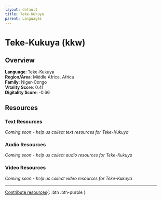```yaml
---
layout: default
title: Teke-Kukuya
parent: Languages
---
```


# Teke-Kukuya (kkw)

## Overview

**Language**: Teke-Kukuya  
**Region/Area**: Middle Africa, Africa  
**Family**: Niger-Congo  
**Vitality Score**: 0.41  
**Digitality Score**: -0.66  

## Resources

### Text Resources
*Coming soon - help us collect text resources for Teke-Kukuya*

### Audio Resources
*Coming soon - help us collect audio resources for Teke-Kukuya*

### Video Resources
*Coming soon - help us collect video resources for Teke-Kukuya*

---

[Contribute resources](https://fairtrain.github.io/){: .btn .btn-purple }
